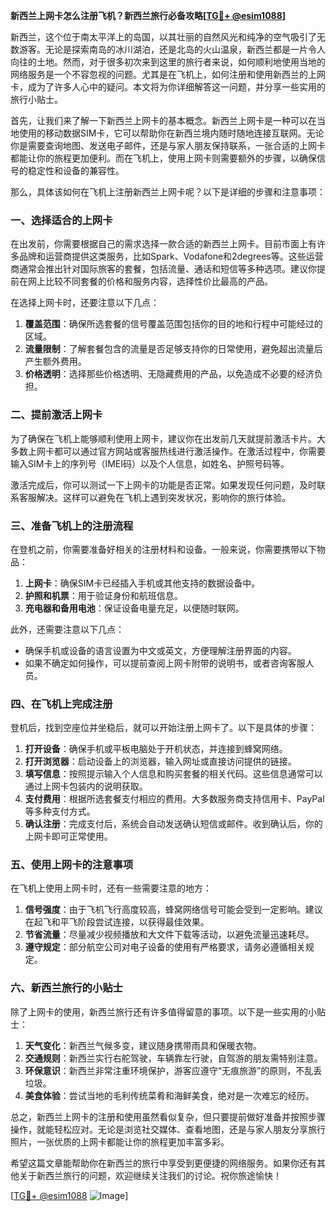**新西兰上网卡怎么注册飞机？新西兰旅行必备攻略[[TG💪+ @esim1088](https://t.me/s/esim1088)]**

新西兰，这个位于南太平洋上的岛国，以其壮丽的自然风光和纯净的空气吸引了无数游客。无论是探索南岛的冰川湖泊，还是北岛的火山温泉，新西兰都是一片令人向往的土地。然而，对于很多初次来到这里的旅行者来说，如何顺利地使用当地的网络服务是一个不容忽视的问题。尤其是在飞机上，如何注册和使用新西兰的上网卡，成为了许多人心中的疑问。本文将为你详细解答这一问题，并分享一些实用的旅行小贴士。

首先，让我们来了解一下新西兰上网卡的基本概念。新西兰上网卡是一种可以在当地使用的移动数据SIM卡，它可以帮助你在新西兰境内随时随地连接互联网。无论你是需要查询地图、发送电子邮件，还是与家人朋友保持联系，一张合适的上网卡都能让你的旅程更加便利。而在飞机上，使用上网卡则需要额外的步骤，以确保信号的稳定性和设备的兼容性。

那么，具体该如何在飞机上注册新西兰上网卡呢？以下是详细的步骤和注意事项：

### **一、选择适合的上网卡**
在出发前，你需要根据自己的需求选择一款合适的新西兰上网卡。目前市面上有许多品牌和运营商提供这类服务，比如Spark、Vodafone和2degrees等。这些运营商通常会推出针对国际旅客的套餐，包括流量、通话和短信等多种选项。建议你提前在网上比较不同套餐的价格和服务内容，选择性价比最高的产品。

在选择上网卡时，还要注意以下几点：
1. **覆盖范围**：确保所选套餐的信号覆盖范围包括你的目的地和行程中可能经过的区域。
2. **流量限制**：了解套餐包含的流量是否足够支持你的日常使用，避免超出流量后产生额外费用。
3. **价格透明**：选择那些价格透明、无隐藏费用的产品，以免造成不必要的经济负担。

### **二、提前激活上网卡**
为了确保在飞机上能够顺利使用上网卡，建议你在出发前几天就提前激活卡片。大多数上网卡都可以通过官方网站或客服热线进行激活操作。在激活过程中，你需要输入SIM卡上的序列号（IMEI码）以及个人信息，如姓名、护照号码等。

激活完成后，你可以测试一下上网卡的功能是否正常。如果发现任何问题，及时联系客服解决。这样可以避免在飞机上遇到突发状况，影响你的旅行体验。

### **三、准备飞机上的注册流程**
在登机之前，你需要准备好相关的注册材料和设备。一般来说，你需要携带以下物品：
1. **上网卡**：确保SIM卡已经插入手机或其他支持的数据设备中。
2. **护照和机票**：用于验证身份和航班信息。
3. **充电器和备用电池**：保证设备电量充足，以便随时联网。

此外，还需要注意以下几点：
- 确保手机或设备的语言设置为中文或英文，方便理解注册界面的内容。
- 如果不确定如何操作，可以提前查阅上网卡附带的说明书，或者咨询客服人员。

### **四、在飞机上完成注册**
登机后，找到空座位并坐稳后，就可以开始注册上网卡了。以下是具体的步骤：
1. **打开设备**：确保手机或平板电脑处于开机状态，并连接到蜂窝网络。
2. **打开浏览器**：启动设备上的浏览器，输入网址或直接访问提供的链接。
3. **填写信息**：按照提示输入个人信息和购买套餐的相关代码。这些信息通常可以通过上网卡包装内的说明获取。
4. **支付费用**：根据所选套餐支付相应的费用。大多数服务商支持信用卡、PayPal等多种支付方式。
5. **确认注册**：完成支付后，系统会自动发送确认短信或邮件。收到确认后，你的上网卡即可正常使用。

### **五、使用上网卡的注意事项**
在飞机上使用上网卡时，还有一些需要注意的地方：
1. **信号强度**：由于飞机飞行高度较高，蜂窝网络信号可能会受到一定影响。建议在起飞和平飞阶段尝试连接，以获得最佳效果。
2. **节省流量**：尽量减少视频播放和大文件下载等活动，以避免流量迅速耗尽。
3. **遵守规定**：部分航空公司对电子设备的使用有严格要求，请务必遵循相关规定。

### **六、新西兰旅行的小贴士**
除了上网卡的使用，新西兰旅行还有许多值得留意的事项。以下是一些实用的小贴士：
1. **天气变化**：新西兰气候多变，建议随身携带雨具和保暖衣物。
2. **交通规则**：新西兰实行右舵驾驶，车辆靠左行驶，自驾游的朋友需特别注意。
3. **环保意识**：新西兰非常注重环境保护，游客应遵守“无痕旅游”的原则，不乱丢垃圾。
4. **美食体验**：尝试当地的毛利传统菜肴和海鲜美食，绝对是一次难忘的经历。

总之，新西兰上网卡的注册和使用虽然看似复杂，但只要提前做好准备并按照步骤操作，就能轻松应对。无论是浏览社交媒体、查看地图，还是与家人朋友分享旅行照片，一张优质的上网卡都能让你的旅程更加丰富多彩。

希望这篇文章能帮助你在新西兰的旅行中享受到更便捷的网络服务。如果你还有其他关于新西兰旅行的问题，欢迎继续关注我们的讨论。祝你旅途愉快！

[[TG💪+ @esim1088](https://t.me/s/esim1088) ![Image](https://i.postimg.cc/4NQfJmqS/Snipaste-2025-05-13-00-14-12.png)]